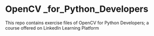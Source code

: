 # OpenCV _for_Python_Developers
 
This repo contains exercise files of OpenCV for Python Developers; a course offered on LinkedIn Learning Platform
